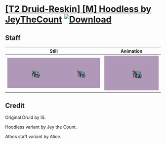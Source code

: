 # [\[T2 Druid-Reskin\] \[M\] Hoodless by JeyTheCount](./) [![Download](https://img.shields.io/badge/Download--red?style=social&logo=github)](https://minhaskamal.github.io/DownGit/#/home?url=https://github.com/Klokinator/FE-Repo/tree/main/Battle%20Animations%2FMagi%20-%20Dark-Type%2F%5BT2%20Druid-Reskin%5D%20%5BM%5D%20Hoodless%20by%20JeyTheCount%2F7.%20Staff%20(Athos%20tilt))

## Staff

| Still | Animation |
| :---: | :-------: |
| ![Staff still](./Staff_000.png) | ![Staff](./Staff.gif) |

## Credit

Original Druid by IS.

Hoodless variant by Jey the Count.

Athos staff variant by Alice.
